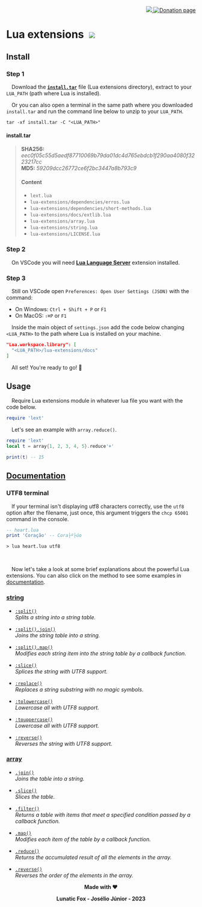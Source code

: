 [//]: # (author: Lunatic Fox - Josélio Júnior <joseliojrx25@gmail.com>)
[//]: # (copyright: Lunatic Fox - Josélio Júnior 2023)
[//]: # (license: MIT)

<div align="right">
  <a href="https://github.com/lunatic-fox/lunatic-fox/tree/main/crypto-donations">
    <img src="https://shields.io/badge/Crypto-Donations-098213?logo=bitcoin">
  </a>
  <a href="https://github.com/sponsors/lunatic-fox">
    <img title="Donation page" src="https://img.shields.io/static/v1?label=Sponsor&message=%E2%9D%A4&logo=GitHub&color=%23fe8e86">
  </a>
</div>

# Lua extensions &nbsp;![](https://gh-tags.vercel.app/api?lang=lua)


## Install

### Step 1
&emsp;Download the [**`install.tar`**](./install/install.tar) file (Lua extensions directory), extract to your `LUA_PATH` (path where Lua is installed).

&emsp;Or you can also open a terminal in the same path where you downloaded `install.tar` and run the command line below to unzip to your `LUA_PATH`.

```
tar -xf install.tar -C "<LUA_PATH>"
```

#### install.tar
> **SHA256:** *eec0f05c55d5aedf87710069b79da01dc4d765ebdcb1f290aa4080f3223217cc*\
> **MD5:**  *59209dcc26772ce6f2bc3447a8b793c9*
>
> #### Content
> - `lext.lua`
> - `lua-extensions/dependencies/erros.lua`
> - `lua-extensions/dependencies/short-methods.lua`
> - `lua-extensions/docs/extlib.lua`
> - `lua-extensions/array.lua`
> - `lua-extensions/string.lua`
> - `lua-extensions/LICENSE.lua`


### Step 2
&emsp;On VSCode you will need [**Lua Language Server**](https://marketplace.visualstudio.com/items?itemName=sumneko.lua) extension installed.

### Step 3
&emsp;Still on VSCode open `Preferences: Open User Settings (JSON)` with the command:
- On Windows: `Ctrl + Shift + P` or `F1`
- On MacOS: `⇧⌘P` or `F1`

&emsp;Inside the main object of `settings.json` add the code below changing `<LUA_PATH>` to the path where Lua is installed on your machine.

```json
"Lua.workspace.library": [
  "<LUA_PATH>/lua-extensions/docs"
]
```

&emsp;All set! You're ready to go! 🚀

## Usage

&emsp;Require Lua extensions module in whatever lua file you want with the code below.

```lua
require 'lext'
```

&emsp;Let's see an example with `array.reduce()`.
```lua
require 'lext'
local t = array{1, 2, 3, 4, 5}.reduce'+'

print(t) -- 15
```

## [Documentation](./docs/README.md)
### UTF8 terminal
&emsp;If your terminal isn't displaying utf8 characters correctly, use the `utf8` option after the filename, just once, this argument triggers the `chcp 65001` command in the console.

```lua
-- heart.lua
print 'Coração' -- Cora├º├úo
```

```
> lua heart.lua utf8
```

<br/>

&emsp;Now let's take a look at some brief explanations about the powerful Lua extensions. You can also click on the method to see some examples in [documentation](./docs/README.md).

### [string](./docs/README.md#string)
- [`:split()`](./docs/README.md#stringsplit)\
*Splits a string into a string table.*

- [`:split().join()`](./docs/README.md#stringsplitjoin)\
*Joins the string table into a string.*

- [`:split().map()`](./docs/README.md#stringsplitmap)\
*Modifies each string item into the string table by a callback function.*

- [`:slice()`](./docs/README.md#stringslice)\
*Splices the string with UTF8 support.*

- [`:replace()`](./docs/README.md#stringreplace)\
*Replaces a string substring with no magic symbols.*

- [`:tolowercase()`](./docs/README.md#stringtolowercase)\
*Lowercase all with UTF8 support.*

- [`:touppercase()`](./docs/README.md#stringtouppercase)\
*Lowercase all with UTF8 support.*

- [`:reverse()`](./docs/README.md#stringreverse)\
*Reverses the string with UTF8 support.*

### [array](./docs/README.md#array)
- [`.join()`](./docs/README.md#arrayjoin)\
*Joins the table into a string.*

- [`.slice()`](./docs/README.md#arrayslice)\
*Slices the table.*

- [`.filter()`](./docs/README.md#arrayfilter)\
*Returns a table with items that meet a specified condition passed by a callback function.*

- [`.map()`](./docs/README.md#arraymap)\
*Modifies each item of the table by a callback function.*

- [`.reduce()`](./docs/README.md#arrayreduce)\
*Returns the accumulated result of all the elements in the array.*

- [`.reverse()`](./docs/README.md#arrayreverse)\
*Reverses the order of the elements in the array.*


<div align="center">

**Made with ❤️**

**Lunatic Fox - Josélio Júnior - 2023**
</div>
